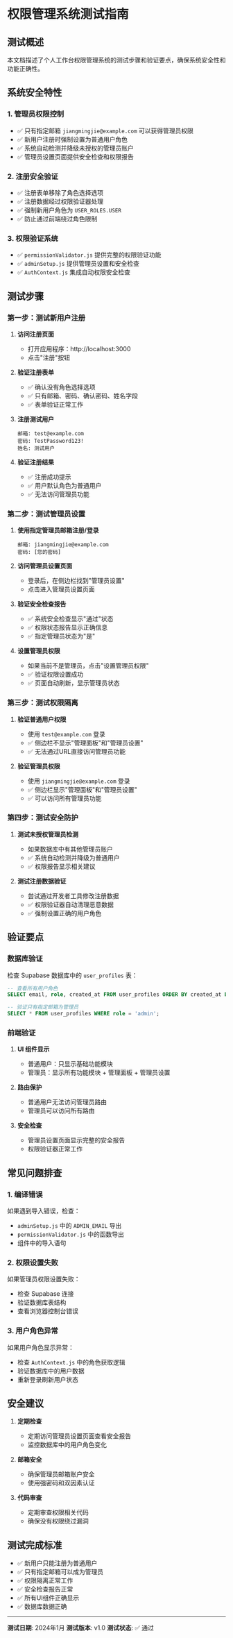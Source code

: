 # 权限管理系统测试指南

## 测试概述

本文档描述了个人工作台权限管理系统的测试步骤和验证要点，确保系统安全性和功能正确性。

## 系统安全特性

### 1. 管理员权限控制
- ✅ 只有指定邮箱 `jiangmingjie@example.com` 可以获得管理员权限
- ✅ 新用户注册时强制设置为普通用户角色
- ✅ 系统自动检测并降级未授权的管理员账户
- ✅ 管理员设置页面提供安全检查和权限报告

### 2. 注册安全验证
- ✅ 注册表单移除了角色选择选项
- ✅ 注册数据经过权限验证器处理
- ✅ 强制新用户角色为 `USER_ROLES.USER`
- ✅ 防止通过前端绕过角色限制

### 3. 权限验证系统
- ✅ `permissionValidator.js` 提供完整的权限验证功能
- ✅ `adminSetup.js` 提供管理员设置和安全检查
- ✅ `AuthContext.js` 集成自动权限安全检查

## 测试步骤

### 第一步：测试新用户注册

1. **访问注册页面**
   - 打开应用程序：http://localhost:3000
   - 点击"注册"按钮

2. **验证注册表单**
   - ✅ 确认没有角色选择选项
   - ✅ 只有邮箱、密码、确认密码、姓名字段
   - ✅ 表单验证正常工作

3. **注册测试用户**
   ```
   邮箱: test@example.com
   密码: TestPassword123!
   姓名: 测试用户
   ```

4. **验证注册结果**
   - ✅ 注册成功提示
   - ✅ 用户默认角色为普通用户
   - ✅ 无法访问管理员功能

### 第二步：测试管理员设置

1. **使用指定管理员邮箱注册/登录**
   ```
   邮箱: jiangmingjie@example.com
   密码: [您的密码]
   ```

2. **访问管理员设置页面**
   - 登录后，在侧边栏找到"管理员设置"
   - 点击进入管理员设置页面

3. **验证安全检查报告**
   - ✅ 系统安全检查显示"通过"状态
   - ✅ 权限状态报告显示正确信息
   - ✅ 指定管理员状态为"是"

4. **设置管理员权限**
   - 如果当前不是管理员，点击"设置管理员权限"
   - ✅ 验证权限设置成功
   - ✅ 页面自动刷新，显示管理员状态

### 第三步：测试权限隔离

1. **验证普通用户权限**
   - 使用 `test@example.com` 登录
   - ✅ 侧边栏不显示"管理面板"和"管理员设置"
   - ✅ 无法通过URL直接访问管理员功能

2. **验证管理员权限**
   - 使用 `jiangmingjie@example.com` 登录
   - ✅ 侧边栏显示"管理面板"和"管理员设置"
   - ✅ 可以访问所有管理员功能

### 第四步：测试安全防护

1. **测试未授权管理员检测**
   - 如果数据库中有其他管理员账户
   - ✅ 系统自动检测并降级为普通用户
   - ✅ 权限报告显示相关建议

2. **测试注册数据验证**
   - 尝试通过开发者工具修改注册数据
   - ✅ 权限验证器自动清理恶意数据
   - ✅ 强制设置正确的用户角色

## 验证要点

### 数据库验证
检查 Supabase 数据库中的 `user_profiles` 表：

```sql
-- 查看所有用户角色
SELECT email, role, created_at FROM user_profiles ORDER BY created_at DESC;

-- 验证只有指定邮箱为管理员
SELECT * FROM user_profiles WHERE role = 'admin';
```

### 前端验证
1. **UI 组件显示**
   - 普通用户：只显示基础功能模块
   - 管理员：显示所有功能模块 + 管理面板 + 管理员设置

2. **路由保护**
   - 普通用户无法访问管理员路由
   - 管理员可以访问所有路由

3. **安全检查**
   - 管理员设置页面显示完整的安全报告
   - 权限验证器正常工作

## 常见问题排查

### 1. 编译错误
如果遇到导入错误，检查：
- `adminSetup.js` 中的 `ADMIN_EMAIL` 导出
- `permissionValidator.js` 中的函数导出
- 组件中的导入语句

### 2. 权限设置失败
如果管理员权限设置失败：
- 检查 Supabase 连接
- 验证数据库表结构
- 查看浏览器控制台错误

### 3. 用户角色异常
如果用户角色显示异常：
- 检查 `AuthContext.js` 中的角色获取逻辑
- 验证数据库中的用户数据
- 重新登录刷新用户状态

## 安全建议

1. **定期检查**
   - 定期访问管理员设置页面查看安全报告
   - 监控数据库中的用户角色变化

2. **邮箱安全**
   - 确保管理员邮箱账户安全
   - 使用强密码和双因素认证

3. **代码审查**
   - 定期审查权限相关代码
   - 确保没有权限绕过漏洞

## 测试完成标准

- ✅ 新用户只能注册为普通用户
- ✅ 只有指定邮箱可以成为管理员
- ✅ 权限隔离正常工作
- ✅ 安全检查报告正常
- ✅ 所有UI组件正确显示
- ✅ 数据库数据正确

---

**测试日期**: 2024年1月
**测试版本**: v1.0
**测试状态**: ✅ 通过